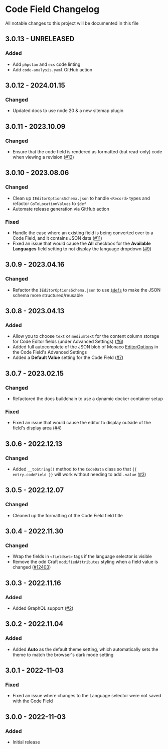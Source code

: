 # Code Field Changelog

All notable changes to this project will be documented in this file

## 3.0.13 - UNRELEASED
### Added
* Add `phpstan` and `ecs` code linting
* Add `code-analysis.yaml` GitHub action

## 3.0.12 - 2024.01.15
### Changed
* Updated docs to use node 20 & a new sitemap plugin

## 3.0.11 - 2023.10.09
### Changed
* Ensure that the code field is rendered as formatted (but read-only) code when viewing a revision ([#12](https://github.com/nystudio107/craft-code-field/issues/12))

## 3.0.10 - 2023.08.06
### Changed
* Clean up `IEditorOptionsSchema.json` to handle `<Record>` types and refactor `GoToLocationValues` to `$def`
* Automate release generation via GitHub action

### Fixed
* Handle the case where an existing field is being converted over to a Code Field, and it contains JSON data ([#11](https://github.com/nystudio107/craft-code-field/issues/11))
* Fixed an issue that would cause the **All** checkbox for the **Available Languages** field setting to not display the language dropdown ([#9](https://github.com/nystudio107/craft-code-field/issues/9))

## 3.0.9 - 2023.04.16
### Changed
* Refactor the `IEditorOptionsSchema.json` to use [`$defs`](https://json-schema.org/understanding-json-schema/structuring.html#defs) to make the JSON schema more structured/reusable

## 3.0.8 - 2023.04.13
### Added
* Allow you to choose `text` or `mediumtext` for the content column storage for Code Editor fields (under Advanced Settings) ([#6](https://github.com/nystudio107/craft-code-field/issues/6))
* Added full autocomplete of the JSON blob of Monaco [EditorOptions](https://microsoft.github.io/monaco-editor/typedoc/interfaces/editor.IEditorOptions.html) in the Code Field's Advanced Settings
* Added a **Default Value** setting for the Code Field ([#7](https://github.com/nystudio107/craft-code-field/issues/7))

## 3.0.7 - 2023.02.15
### Changed
* Refactored the docs buildchain to use a dynamic docker container setup

### Fixed
* Fixed an issue that would cause the editor to display outside of the field's display area ([#4](https://github.com/nystudio107/craft-code-field/issues/4))

## 3.0.6 - 2022.12.13
### Changed
* Added `__toString()` method to the `CodeData` class so that `{{ entry.codeField }}` will work without needing to add `.value` ([#3](https://github.com/nystudio107/craft-code-field/issues/3))

## 3.0.5 - 2022.12.07
### Changed
* Cleaned up the formatting of the Code Field field title

## 3.0.4 - 2022.11.30
### Changed
* Wrap the fields in `<fieldset>` tags if the language selector is visible
* Remove the odd Craft `modifiedAttributes` styling when a field value is changed ([#12403](https://github.com/craftcms/cms/issues/12403))

## 3.0.3 - 2022.11.16
### Added
* Added GraphQL support ([#2](https://github.com/nystudio107/craft-code-field/issues/2))

## 3.0.2 - 2022.11.04
### Added
* Added **Auto** as the default theme setting, which automatically sets the theme to match the browser's dark mode setting

## 3.0.1 - 2022-11-03
### Fixed
* Fixed an issue where changes to the Language selector were not saved with the Code Field

## 3.0.0 - 2022-11-03
### Added
- Initial release
